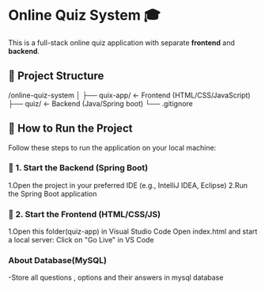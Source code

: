 # Online Quiz System 🎓

This is a full-stack online quiz application with separate **frontend** and **backend**.

## 📁 Project Structure

/online-quiz-system
│
├── quix-app/ ← Frontend (HTML/CSS/JavaScript)
├── quiz/ ← Backend (Java/Spring boot)
└── .gitignore

## 🚀 How to Run the Project

Follow these steps to run the application on your local machine:

### 🔹 1. Start the Backend (Spring Boot)
1.Open the project in your preferred IDE (e.g., IntelliJ IDEA, Eclipse)
2.Run the Spring Boot application

### 🔹 2. Start the Frontend (HTML/CSS/JS)
1.Open this folder(quiz-app) in Visual Studio Code
Open index.html and start a local server:
Click on "Go Live"  in VS Code

###  About Database(MySQL)
-Store all questions , options and their answers in mysql database
